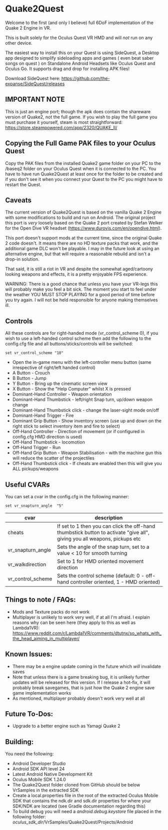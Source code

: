 Quake2Quest
==========

Welcome to the first (and only I believe) full 6DoF implementation of the Quake 2 Engine in VR.

This is built solely for the Oculus Quest VR HMD and will *not* run on any other device.

The easiest way to install this on your Quest is using SideQuest, a Desktop app designed to simplify sideloading apps and games ( even beat saber songs on quest ) on Standalone Android Headsets like Oculus Quest and Oculus Go. It supports drag and drop for installing APK files!

Download SideQuest here:
https://github.com/the-expanse/SideQuest/releases



IMPORTANT NOTE
--------------

This is just an engine port; though the apk does contain the shareware version of Quake2, not the full game. If you wish to play the full game you must purchase it yourself, steam is most straightforward:  https://store.steampowered.com/app/2320/QUAKE_II/


Copying the Full Game PAK files to your Oculus Quest
----------------------------------------------------

Copy the PAK files from the installed Quake2 game folder on your PC to the /baseq2 folder on your Oculus Quest when it is connected to the PC. You have to have run Quake2Quest at least once for the folder to be created and if you don't see it when you connect your Quest to the PC you might have to restart the Quest.



Caveats
-------

The current version of Quake2Quest is based on the vanilla Quake 2 Engine with some modifications to build and run on Android. The original project this port is _very_ loosely based on the Quake 2 port created by Stefan Welker for the Open Dive VR headset (https://www.durovis.com/en/opendive.html).

This port doesn't support mods at the current time, since the original Quake 2 code doesn't. It means there are no HD texture packs that work, and the additional game DLC won't be playable. I may in the future look at using an alternative engine, but that will require a reasonable rebuild and isn't a drop-in solution.

That said, it is still a riot in VR and despite the somewhat aged/cartoony looking weapons and effects, it is a pretty enjoyable FPS experience.

WARNING:  There is a good chance that unless you have your VR-legs this will probably make you feel a bit sick. The moment you start to feel under the weather YOU MUST STOP PLAYING for a good period of time before you try again. I will not be held responsible for anyone making themselves ill.


Controls
--------

All these controls are for right-handed mode (vr_control_scheme 0), if you wish to use a left-handed control scheme then add the following to the config.cfg file and all buttons/sticks/controls will be switched:

```
set vr_control_scheme "10" 
```

* Open the in-game menu with the left-controller menu button (same irrespective of right/left handed control)
* A Button - Crouch
* B Button - Jump
* Y Button - Bring up the cinematic screen view
* X Button - Show the "Help Computer" whilst X is pressed
* Dominant-Hand Controller - Weapon orientation
* Dominant-Hand Thumbstick - left/right Snap turn, up/down weapon change
* Dominant-Hand Thumbstick click - change the laser-sight mode on/off
* Dominant-Hand Trigger - Fire
* Dominant Grip Button - Show inventory screen (use up and down on the right stick to select inventory item and fire to select)
* Off-Hand Controller - Direction of movement (or if configured in config.cfg HMD direction is used)
* Off-Hand Thumbstick - locomotion
* Off-Hand Trigger - Run
* Off-Hand Grip Button - Weapon Stabilisation - with the machine gun this will reduce the scatter of the projectiles
* Off-Hand Thumbstick click - If cheats are enabled then this will give you ALL pickups/weapons


Useful CVARs
------------

You can set a cvar in the config.cfg in the following manner:

```
set vr_snapturn_angle  "5"
```

|cvar|description|
| --- | --- |
|cheats|If set to 1 then you can click the off-hand thumbstick button to activate "give all", giving you all weapons, pickups etc|
|vr_snapturn_angle|Sets the angle of the snap turn, set to a value < 10 for smooth turning|
|vr_walkdirection|Set to 1 for HMD oriented movement direction|
|vr_control_scheme|Sets the control scheme (default: 0 - off-hand controller oriented, 1 - HMD oriented)|


Things to note / FAQs:
----------------------

* Mods and Texture packs do not work
* Multiplayer is unlikely to work very well, if at all I'm afraid. I explain reasons why can be seen here (they apply to this as well as Lambda1VR):  https://www.reddit.com/r/Lambda1VR/comments/dtutnx/so_whats_with_the_head_aiming_in_multiplayer/

Known Issues:
-------------
* There may be a engine update coming in the future which _will_ invalidate saves
* Note that unless there is a game breaking bug, it is unlikely further updates will be released for this version. If I release a hot-fix, it will probably break savegames, that is just how the Quake 2 engine save game implementation works
* As mentioned, multiplayer probably doesn't work very well at all


Future To-Dos:
--------------
* Upgrade to a better engine such as Yamagi Quake 2

Building:
---------

You need the following:

* Android Developer Studio
* Android SDK API level 24
* Latest Android Native Development Kit
* Oculus Mobile SDK 1.24.0
* The Quake2Quest folder cloned from GitHub should be below VrSamples in the extracted SDK
* Create a local.properties file in the root of the extracted Oculus Mobile SDK that contains the ndk.dir and sdk.dir properties for where your SDK/NDK are located (see Gradle documentation regarding this)
* To build debug you will need a _android.debug.keystore_ file placed in the following folder:
_oculus_sdk_dir_/VrSamples/Quake2Quest/Projects/Android

